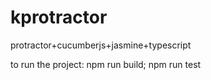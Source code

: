 # kprotractor
protractor+cucumberjs+jasmine+typescript


to run the project:
npm run build; npm run test
